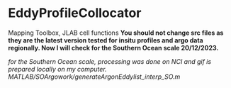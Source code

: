 # EddyProfileCollocator
Mapping Toolbox, JLAB cell functions
**You should not change src files as they are the latest version tested for insitu profiles and argo data regionally. Now I will check for the Southern Ocean scale 20/12/2023.**  

*for the Southern Ocean scale, processing was done on NCI and gif is prepared locally on my computer. MATLAB/SOArgowork/generateArgonEddylist_interp_SO.m*

